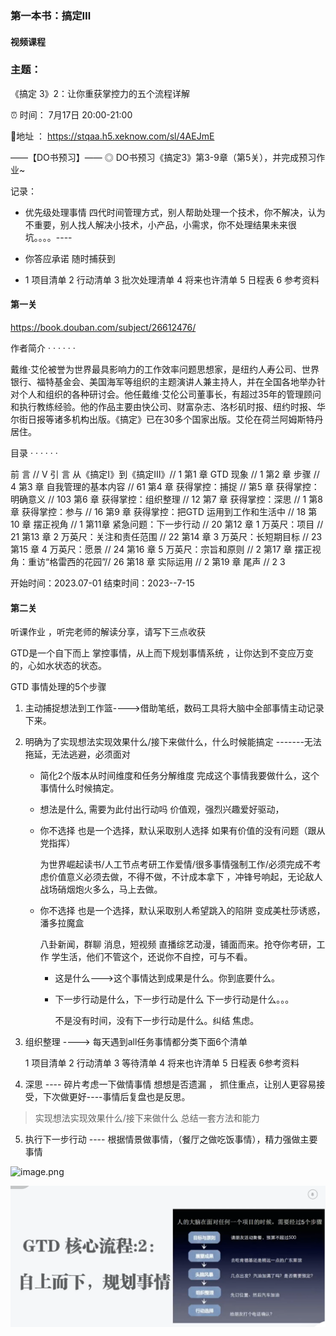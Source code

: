 

###  第一本书：搞定Ⅲ

#### 视频课程

###  主题：
《搞定 3》2：让你重获掌控力的五个流程详解

⏰ 时间：
7月17日 20:00-21:00

📍地址 ：
https://stqaa.h5.xeknow.com/sl/4AEJmE

——【DO书预习】——
◎ DO书预习《搞定3》第3-9章（第5关），并完成预习作业~

记录：

- 优先级处理事情 四代时间管理方式，别人帮助处理一个技术，你不解决，认为不重要，别人找人解决小技术，小产品，小需求，你不处理结果未来很坑。。。。----

- 你答应承诺 随时捕获到

- 1 项目清单  2  行动清单   3 批次处理清单 4 将来也许清单   5 日程表   6 参考资料  

  





#### 第一关

https://book.douban.com/subject/26612476/

作者简介 · · · · · ·

戴维·艾伦被誉为世界最具影响力的工作效率问题思想家，是纽约人寿公司、世界银行、福特基金会、美国海军等组织的主题演讲人兼主持人，并在全国各地举办针对个人和组织的各种研讨会。他任戴维·艾伦公司董事长，有超过35年的管理顾问和执行教练经验。他的作品主要由快公司、财富杂志、洛杉矶时报、纽约时报、华尔街日报等诸多机构出版。《搞定》已在30多个国家出版。艾伦在荷兰阿姆斯特丹居住。

目录 · · · · · ·

前 言 // V
引 言 从《搞定Ⅰ》到《搞定Ⅲ》// 1
第1 章 GTD 现象 // 1
第2 章 步骤 // 4
第3 章 自我管理的基本内容 // 61
第4 章 获得掌控：捕捉 //
第5 章 获得掌控：明确意义 // 103
第6 章 获得掌控：组织整理 // 12
第7 章 获得掌控：深思 // 1
第8 章 获得掌控：参与 // 16
第9 章 获得掌控：把GTD 运用到工作和生活中 // 18
第10 章 摆正视角 // 1
第11章 紧急问题：下一步行动 // 20
第12 章 1 万英尺：项目 // 21
第13 章 2 万英尺：关注和责任范围 // 22
第14 章 3 万英尺：长短期目标 // 23
第15 章 4 万英尺：愿景 // 24
第16 章 5 万英尺：宗旨和原则 // 2
第17 章 摆正视角：重访“格雷西的花园”// 26
第18 章 实际运用 // 2
第19 章 尾声 // 2 3

开始时间：2023.07-01 结束时间：2023--7-15

#### 第二关

听课作业 ，听完老师的解读分享，请写下三点收获



GTD是一个自下而上 掌控事情，从上而下规划事情系统 ，让你达到不变应万变的，心如水状态的状态。

GTD 事情处理的5个步骤

1. 主动捕捉想法到工作篮---->借助笔纸，数码工具将大脑中全部事情主动记录下来。

2. 明确为了实现想法实现效果什么/接下来做什么，什么时候能搞定 -------无法拖延，无法逃避，必须面对

   - 简化2个版本从时间维度和任务分解维度 完成这个事情我要做什么，这个事情什么时候搞定。

   - 想法是什么, 需要为此付出行动吗  价值观，强烈兴趣爱好驱动，

   - 你不选择 也是一个选择，默认采取别人选择  如果有价值的没有问题（跟从党指挥）

     为世界崛起读书/人工节点考研工作爱情/很多事情强制工作/必须完成不考虑价值意义必须去做，不得不做，不计成本拿下 ，冲锋号响起，无论敌人战场硝烟炮火多么，马上去做。

   - 你不选择 也是一个选择，默认采取别人希望跳入的陷阱 变成美杜莎诱惑，潘多拉魔盒

     八卦新闻，群聊 消息，短视频 直播综艺动漫，铺面而来。抢夺你考研，工作 学生活，他们不管这个，还说你不自控，可与不看。

     

     - 这是什么--->这个事情达到成果是什么。你到底要什么。
     
     - 下一步行动是什么，下一步行动是什么 下一步行动是什么。。。
     
       不是没有时间，没有下一步行动是什么。纠结 焦虑。
     
       
     
     
     
     

   

3. 组织整理 ----> 每天遇到all任务事情都分类下面6个清单

   1 项目清单 2 行动清单   3 等待清单 4 将来也许清单   5 日程表   6参考资料  

4.  深思  ---- 碎片考虑一下做情事情 想想是否遗漏 ， 抓住重点，让别人更容易接受，下次做更好----事情后复盘也是反思。

   > 实现想法实现效果什么/接下来做什么 总结一套方法和能力

5. 执行下一步行动  ---- 根据情景做事情，（餐厅之做吃饭事情），精力强做主要事情

![image.png](https://s2.loli.net/2023/07/15/eyA3MZNghTs2Iku.png)

![自然结果](assets/yuMrH4KGvxc2ZNp-1689398661425-9.png)

















